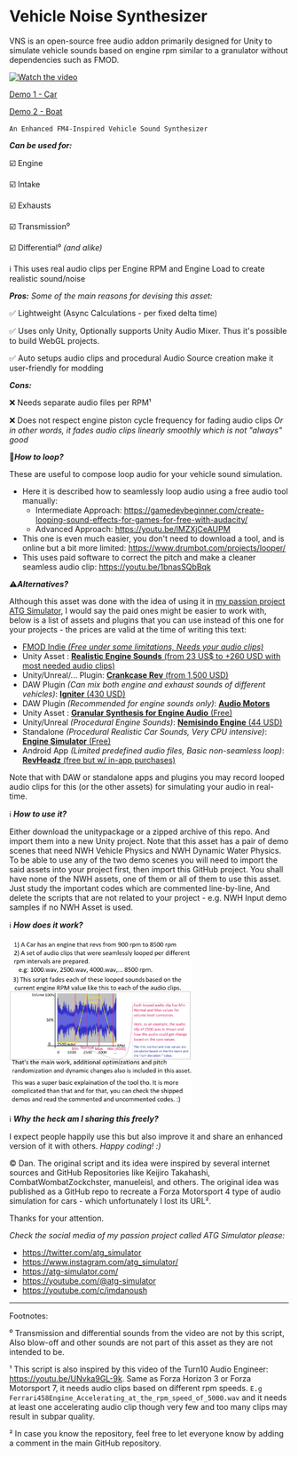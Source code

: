 # Vehicle Noise Synthesizer
 VNS is an open-source free audio addon primarily designed for Unity to simulate vehicle sounds based on engine rpm similar to a granulator without dependencies such as FMOD.

[![Watch the video](https://cdn.discordapp.com/attachments/705004606425661552/1139956388550950922/image.png)](https://cdn.discordapp.com/attachments/890033761394241556/1139954515701936188/VNSNWHv1.0.mp4)

[Demo 1 - Car](https://cdn.discordapp.com/attachments/1106252572521676890/1120682622973136996/VID_20230620_135154_906.mp4)

[Demo 2 - Boat](https://cdn.discordapp.com/attachments/705004655394160740/1127147410230100038/NWHDWP2AudioSimTest.mp4)

```
An Enhanced FM4-Inspired Vehicle Sound Synthesizer
```

***Can be used for:***

:ballot_box_with_check: Engine

:ballot_box_with_check: Intake

:ballot_box_with_check: Exhausts

:ballot_box_with_check: Transmission⁰

:ballot_box_with_check: Differential⁰ _(and alike)_

:information_source:  This uses real audio clips per Engine RPM and Engine Load to create realistic sound/noise



***Pros:*** _Some of the main reasons for devising this asset:_

:white_check_mark:  Lightweight (Async Calculations - per fixed delta time)

:white_check_mark:  Uses only Unity, Optionally supports Unity Audio Mixer. Thus it's possible to build WebGL projects.

:white_check_mark:  Auto setups audio clips and procedural Audio Source creation make it user-friendly for modding



***Cons:***

:x: Needs separate audio files per RPM¹

:x: Does not respect engine piston cycle frequency for fading audio clips *Or in other words, it fades audio clips linearly smoothly which is not "always" good*

🔁***How to loop?***

These are useful to compose loop audio for your vehicle sound simulation.
*  Here it is described how to seamlessly loop audio using a free audio tool manually:
   * Intermediate Approach:  https://gamedevbeginner.com/create-looping-sound-effects-for-games-for-free-with-audacity/
   * Advanced Approach: https://youtu.be/lMZXjCeAUPM
*  This one is even much easier, you don't need to download a tool, and is online but a bit more limited: https://www.drumbot.com/projects/looper/
*  This uses paid software to correct the pitch and make a cleaner seamless audio clip: https://youtu.be/1bnasSQbBqk

:warning:***Alternatives?***

Although this asset was done with the idea of using it in [my passion project ATG Simulator](https://ATG-Simulator.com), I would say the paid ones might be easier to work with, below is a list of assets and plugins that you can use instead of this one for your projects - the prices are valid at the time of writing this text:

 - [FMOD Indie _(Free under some limitations, Needs your audio clips)_](https://www.fmod.com/download)
 - Unity Asset : [**Realistic Engine Sounds** (from 23 US$ to +260 USD with most needed audio clips)](https://assetstore.unity.com/packages/tools/audio/realistic-engine-sounds-2-pro-edition-224783)
 - Unity/Unreal/... Plugin: [**Crankcase Rev** (from 1,500 USD)](https://www.audiokinetic.com/en/products/plugins/crankcase-rev/)
 - DAW Plugin _(Can mix both engine and exhaust sounds of different vehicles)_: [**Igniter** (430 USD)](https://www.krotosaudio.com/igniter/)
 - DAW Plugin _(Recommended for engine sounds only)_: [**Audio Motors**](https://lesound.io/product/audiomotors-pro/)
 - Unity Asset : [**Granular Synthesis for Engine Audio** (Free)](https://github.com/CombatWombatZockchster/Granular-Synthesis-for-Engine-Audio)
 - Unity/Unreal _(Procedural Engine Sounds)_: [**Nemisindo Engine** (44 USD)](https://assetstore.unity.com/packages/tools/audio/nemisindo-engine-procedural-sound-effects-222246) 
 - Standalone _(Procedural Realistic Car Sounds, Very CPU intensive)_: [**Engine Simulator** (Free)](https://www.engine-sim.parts/)
 - Android App _(Limited predefined audio files, Basic non-seamless loop)_: [**RevHeadz** (free but w/ in-app purchases)](https://rev-headz.com/)

Note that with DAW or standalone apps and plugins you may record looped audio clips for this (or the other assets) for simulating your audio in real-time.

:information_source: ***How to use it?***

Either download the unitypackage or a zipped archive of this repo. And import them into a new Unity project. Note that this asset has a pair of demo scenes that need NWH Vehicle Physics and NWH Dynamic Water Physics. To be able to use any of the two demo scenes you will need to import the said assets into your project first, then import this GitHub project. You shall have none of the NWH assets, one of them or all of them to use this asset. Just study the important codes which are commented line-by-line, And delete the scripts that are not related to your project  - e.g. NWH Input demo samples if no NWH Asset is used.

:information_source: ***How does it work?***

<img src="https://raw.githubusercontent.com/ATG-Simulator/VehicleNoiseSynthesizer/main/Depiction.jpg" alt="How does this asset work, Simplified in an image." width="65%">


:information_source: ***Why the heck am I sharing this freely?***

I expect people happily use this but also improve it and share an enhanced version of it with others. _Happy coding! :)_

:copyright: Dan. The original script and its idea were inspired by several internet sources and GitHub Repositories like Keijiro Takahashi, CombatWombatZockchster, manueleisl, and others. The original idea was published as a GitHub repo to recreate a Forza Motorsport 4 type of audio simulation for cars - which unfortunately I lost its URL².

Thanks for your attention.

_Check the social media of my passion project called ATG Simulator please:_
*  <https://twitter.com/atg_simulator>
*  <https://www.instagram.com/atg_simulator/>
*  <https://atg-simulator.com/>
*  <https://youtube.com/@atg-simulator>
*  <https://youtube.com/c/imdanoush>
_________________________________
Footnotes:

⁰ Transmission and differential sounds from the video are not by this script, Also blow-off and other sounds are not part of this asset as they are not intended to be.

¹ This script is also inspired by this video of the Turn10 Audio Engineer: <https://youtu.be/UNvka9GL-9k>. Same as Forza Horizon 3 or Forza Motorsport 7, it needs audio clips based on different rpm speeds. ```E.g Ferrari458Engine_Accelerating_at_the_rpm_speed_of_5000.wav``` and it needs at least one accelerating audio clip though very few and too many clips may result in subpar quality.

² In case you know the repository, feel free to let everyone know by adding a comment in the main GitHub repository.
